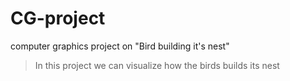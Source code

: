 # CG-project
computer graphics project on "Bird building it's nest"
> In this project we can visualize how the birds builds its nest

